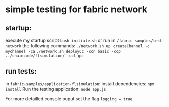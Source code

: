 # simple testing for fabric network

## startup:
execute my startup script `bash initiate.sh` or run
in `/fabric-samples/test-network` the following commands:
`./network.sh up createChannel -c mychannel -ca`
`./network.sh deployCC -ccn basic -ccp ../chaincode/flsimulation/ -ccl go`


## run tests:
in `fabric-samples/application-flsimulation`:
install dependencies: `npm install`
Run the testing application: `node app.js`

For more detailled console ouput set the flag `logging = true`
